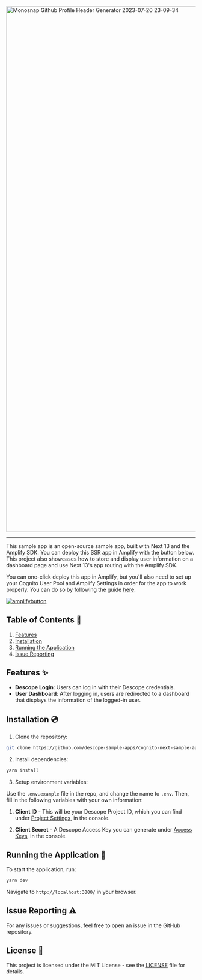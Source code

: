 <img width="1400" alt="Monosnap Github Profile Header Generator 2023-07-20 23-09-34" src="https://github.com/descope-sample-apps/cognito-next-sample-app/assets/32936811/5eeb4ba7-638d-444b-a431-4b6749af1cbe">

---

This sample app is an open-source sample app, built with Next 13 and the Amplify SDK. You can deploy this SSR app in Amplify with the button below. This project also showcases how to store and display user information on a dashboard page and use Next 13's app routing with the Amplify SDK.

You can one-click deploy this app in Amplify, but you'll also need to set up your Cognito User Pool and Amplify Settings in order for the app to work properly. You can do so by following the guide [here]().

[![amplifybutton](https://res.cloudinary.com/practicaldev/image/fetch/s--ubBy37ks--/c_limit%2Cf_auto%2Cfl_progressive%2Cq_auto%2Cw_880/https://oneclick.amplifyapp.com/button.svg)](https://console.aws.amazon.com/amplify/home#/deploy?repo=https://github.com/descope-sample-apps/cognito-next-sample-app/)

## Table of Contents 📝

1. [Features](#features)
2. [Installation](#installation)
3. [Running the Application](#running-the-application)
4. [Issue Reporting](#issue-reporting)

## Features ✨

- **Descope Login**: Users can log in with their Descope credentials.
- **User Dashboard**: After logging in, users are redirected to a dashboard that displays the information of the logged-in user.

## Installation 💿

1. Clone the repository:

```bash
git clone https://github.com/descope-sample-apps/cognito-next-sample-app.git
```

2. Install dependencies:

```bash
yarn install
```

3. Setup environment variables:

Use the `.env.example` file in the repo, and change the name to `.env`. Then, fill in the following variables with your own information:

1. **Client ID** - This will be your Descope Project ID, which you can find under [Project Settings](https://app.descope.com/settings/project), in the console.

2. **Client Secret** - A Descope Access Key you can generate under [Access Keys](https://app.descope.com/accesskeys), in the console.

## Running the Application 🚀

To start the application, run:

```bash
yarn dev
```

Navigate to `http://localhost:3000/` in your browser.

## Issue Reporting ⚠️

For any issues or suggestions, feel free to open an issue in the GitHub repository.

## License 📜

This project is licensed under the MIT License - see the [LICENSE](LICENSE) file for details.
